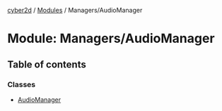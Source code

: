 [cyber2d](../README.md) / [Modules](../modules.md) / Managers/AudioManager

# Module: Managers/AudioManager

## Table of contents

### Classes

- [AudioManager](../classes/Managers_AudioManager.AudioManager.md)
